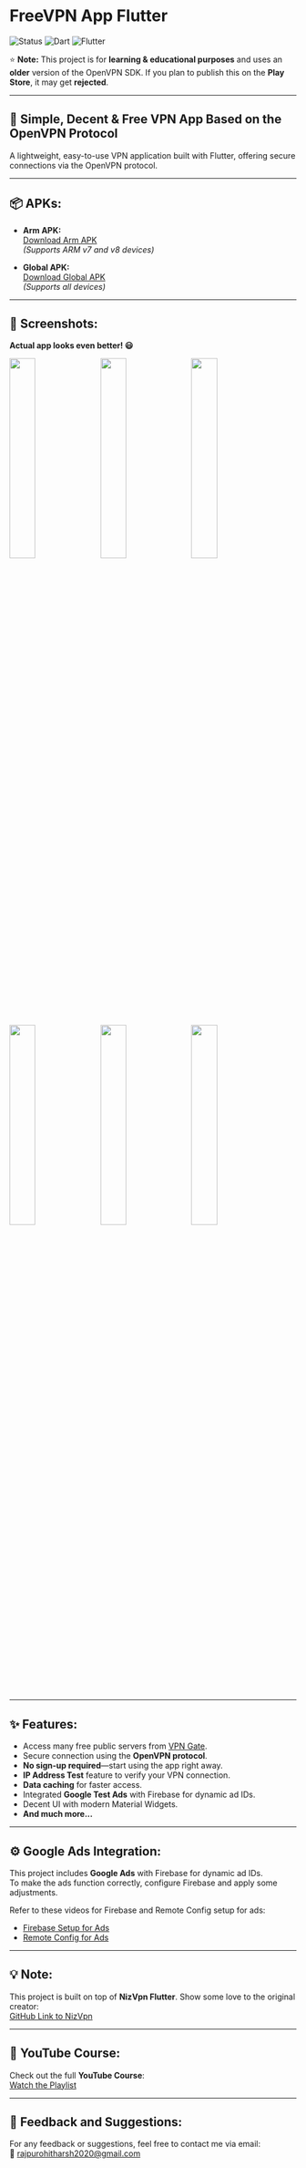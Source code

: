 # FreeVPN App Flutter

![Status](https://img.shields.io/badge/Status-Active-brightgreen)
![Dart](https://img.shields.io/badge/dart-100%25-brightgreen)
![Flutter](https://img.shields.io/badge/Flutter-Cross%20Platform-blue)

⭐ **Note:** This project is for **learning & educational purposes** and uses an **older** version of the OpenVPN SDK. If you plan to publish this on the **Play Store**, it may get **rejected**.

---

## 📱 Simple, Decent & Free VPN App Based on the OpenVPN Protocol

A lightweight, easy-to-use VPN application built with Flutter, offering secure connections via the OpenVPN protocol.

---

## 📦 APKs:

- **Arm APK:**  
  [Download Arm APK](https://github.com/HarshAndroid/FreeVPN-App-Flutter/blob/master/sample%20apk/Free%20Vpn%20App%20(arm)%2011_07_2024.apk)  
  *(Supports ARM v7 and v8 devices)*

- **Global APK:**  
  [Download Global APK](https://github.com/HarshAndroid/FreeVPN-App-Flutter/blob/master/sample%20apk/Free%20Vpn%20App%20(global)%2011_07_2024.apk)  
  *(Supports all devices)*

---

## 📸 Screenshots:

**Actual app looks even better! 😃**

<kbd>
  <img src="https://github.com/HarshAndroid/FreeVPN-App-Flutter/blob/master/screenshots/1.png" width=30% height=30%/>
  <img src="https://github.com/HarshAndroid/FreeVPN-App-Flutter/blob/master/screenshots/2.png" width=30% height=30%/>
  <img src="https://github.com/HarshAndroid/FreeVPN-App-Flutter/blob/master/screenshots/3.png" width=30% height=30%/>
  <img src="https://github.com/HarshAndroid/FreeVPN-App-Flutter/blob/master/screenshots/4.png" width=30% height=30%/>
  <img src="https://github.com/HarshAndroid/FreeVPN-App-Flutter/blob/master/screenshots/5.png" width=30% height=30%/>
  <img src="https://github.com/HarshAndroid/FreeVPN-App-Flutter/blob/master/screenshots/6.png" width=30% height=30%/>
</kbd>

---

## ✨ Features:

- Access many free public servers from [VPN Gate](https://www.vpngate.net/en/).
- Secure connection using the **OpenVPN protocol**.
- **No sign-up required**—start using the app right away.
- **IP Address Test** feature to verify your VPN connection.
- **Data caching** for faster access.
- Integrated **Google Test Ads** with Firebase for dynamic ad IDs.
- Decent UI with modern Material Widgets.
- **And much more...**

---

## ⚙️ Google Ads Integration:

This project includes **Google Ads** with Firebase for dynamic ad IDs.  
To make the ads function correctly, configure Firebase and apply some adjustments.

Refer to these videos for Firebase and Remote Config setup for ads:  
- [Firebase Setup for Ads](https://youtu.be/Bx0ixmpHpMI)  
- [Remote Config for Ads](https://youtu.be/XkbRhBiSZMU)

---

## 💡 Note:

This project is built on top of **NizVpn Flutter**. Show some love to the original creator:  
[GitHub Link to NizVpn](https://github.com/nizwar/nizvpn)

---

## 🎥 YouTube Course:

Check out the full **YouTube Course**:  
[Watch the Playlist](https://youtube.com/playlist?list=PL8kbUJtS6hyal7Uw7wTeYmv7yiNPH5kOq)

---

## 💬 Feedback and Suggestions:

For any feedback or suggestions, feel free to contact me via email:  
📧 [rajpurohitharsh2020@gmail.com](mailto:rajpurohitharsh2020@gmail.com)
